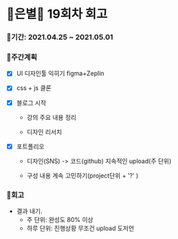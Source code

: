 # 🌼은별🌼 19회차 회고

### 🥕기간: 2021.04.25 ~ 2021.05.01

### 🍆주간계획

- [x] UI 디자인툴 익히기 figma+Zeplin
- [x] css + js 클론 
- [x] 블로그 시작

  * 강의 주요 내용 정리

  * 디자인 리서치
- [x] 포트폴리오

  * 디자인(SNS) -> 코드(github) 지속적인 upload(주 단위)

  *  구성 내용 계속 고민하기(project단위 + '?' )

### 🥦회고

* 결과 내기. 
  * 주 단위: 완성도 80% 이상 
  * 하루 단위: 진행상황 무조건 upload 도저언 

